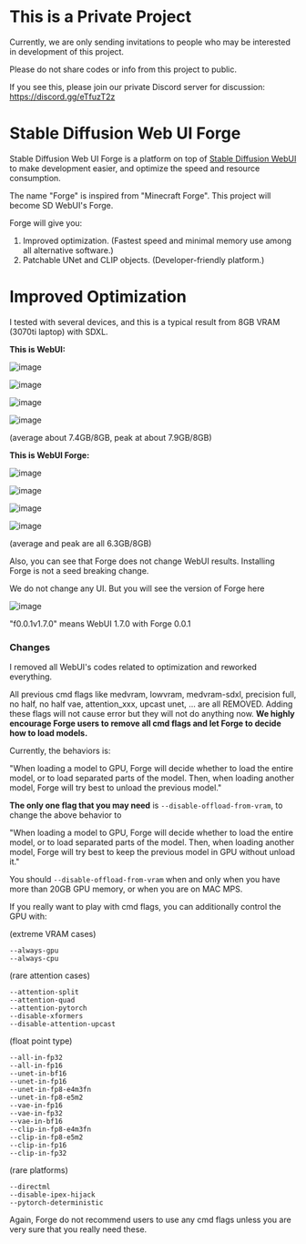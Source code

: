 # This is a Private Project

Currently, we are only sending invitations to people who may be interested in development of this project.

Please do not share codes or info from this project to public.

If you see this, please join our private Discord server for discussion: https://discord.gg/eTfuzT2z

# Stable Diffusion Web UI Forge

Stable Diffusion Web UI Forge is a platform on top of [Stable Diffusion WebUI](https://github.com/AUTOMATIC1111/stable-diffusion-webui) to make development easier, and optimize the speed and resource consumption.

The name "Forge" is inspired from "Minecraft Forge". This project will become SD WebUI's Forge.

Forge will give you:

1. Improved optimization. (Fastest speed and minimal memory use among all alternative software.)
2. Patchable UNet and CLIP objects. (Developer-friendly platform.)

# Improved Optimization

I tested with several devices, and this is a typical result from 8GB VRAM (3070ti laptop) with SDXL.

**This is WebUI:**

![image](https://github.com/lllyasviel/stable-diffusion-webui-forge/assets/19834515/c32baedd-500b-408f-8cfb-ed4570c883bd)

![image](https://github.com/lllyasviel/stable-diffusion-webui-forge/assets/19834515/cb6098de-f2d4-4b25-9566-df4302dda396)

![image](https://github.com/lllyasviel/stable-diffusion-webui-forge/assets/19834515/5447e8b7-f3ca-4003-9961-02027c8181e8)

![image](https://github.com/lllyasviel/stable-diffusion-webui-forge/assets/19834515/f3cb57d9-ac7a-4667-8b3f-303139e38afa)

(average about 7.4GB/8GB, peak at about 7.9GB/8GB)

**This is WebUI Forge:**

![image](https://github.com/lllyasviel/stable-diffusion-webui-forge/assets/19834515/0c45cd98-0b14-42c3-9556-28e48d4d5fa0)

![image](https://github.com/lllyasviel/stable-diffusion-webui-forge/assets/19834515/3a71f5d4-39e5-4ab1-81cf-8eaa790a2dc8)

![image](https://github.com/lllyasviel/stable-diffusion-webui-forge/assets/19834515/65fbb4a5-ee73-4bb9-9c5f-8a958cd9674d)

![image](https://github.com/lllyasviel/stable-diffusion-webui-forge/assets/19834515/76f181a1-c5fb-4323-a6cc-b6308a45587e)

(average and peak are all 6.3GB/8GB)

Also, you can see that Forge does not change WebUI results. Installing Forge is not a seed breaking change. 

We do not change any UI. But you will see the version of Forge here

![image](https://github.com/lllyasviel/stable-diffusion-webui-forge/assets/19834515/93fdbccf-2f9b-4d45-ad81-c7c4106a357b)

"f0.0.1v1.7.0" means WebUI 1.7.0 with Forge 0.0.1

### Changes

I removed all WebUI's codes related to optimization and reworked everything. 

All previous cmd flags like medvram, lowvram, medvram-sdxl, precision full, no half, no half vae, attention_xxx, upcast unet, ... are all REMOVED. Adding these flags will not cause error but they will not do anything now. **We highly encourage Forge users to remove all cmd flags and let Forge to decide how to load models.**

Currently, the behaviors is:

"When loading a model to GPU, Forge will decide whether to load the entire model, or to load separated parts of the model. Then, when loading another model, Forge will try best to unload the previous model."

**The only one flag that you may need** is `--disable-offload-from-vram`, to change the above behavior to

"When loading a model to GPU, Forge will decide whether to load the entire model, or to load separated parts of the model. Then, when loading another model, Forge will try best to keep the previous model in GPU without unload it."

You should `--disable-offload-from-vram` when and only when you have more than 20GB GPU memory, or when you are on MAC MPS.

If you really want to play with cmd flags, you can additionally control the GPU with:

(extreme VRAM cases)

    --always-gpu
    --always-cpu

(rare attention cases)

    --attention-split
    --attention-quad
    --attention-pytorch
    --disable-xformers
    --disable-attention-upcast

(float point type)

    --all-in-fp32
    --all-in-fp16
    --unet-in-bf16
    --unet-in-fp16
    --unet-in-fp8-e4m3fn
    --unet-in-fp8-e5m2
    --vae-in-fp16
    --vae-in-fp32
    --vae-in-bf16
    --clip-in-fp8-e4m3fn
    --clip-in-fp8-e5m2
    --clip-in-fp16
    --clip-in-fp32

(rare platforms)

    --directml
    --disable-ipex-hijack
    --pytorch-deterministic

Again, Forge do not recommend users to use any cmd flags unless you are very sure that you really need these.
